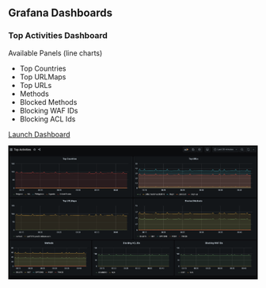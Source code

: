 ## Grafana Dashboards

### Top Activities Dashboard

Available Panels (line charts)

* Top Countries
* Top URLMaps
* Top URLs
* Methods
* Blocked Methods
* Blocking WAF IDs
* Blocking ACL Ids

[Launch Dashboard](https://[[HOST_SUBDOMAIN]]-30300-[[KATACODA_HOST]].environments.katacoda.com/d/waPvnJSMk/top-activities?orgId=1)

![Grafana Screenshot](./assets/grafana-top-activities_screenshot.png)

